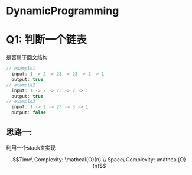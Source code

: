 # DynamicProgramming

# Q1: 判断一个链表
是否属于回文结构
```java
// example1
  input: 1 -> 2 -> 23 -> 23 -> 2 -> 1
  output: true
// example2
  input: 1 -> 2 -> 23 -> 2 -> 1
  output: true 
// example3
  input: 1 -> 2 -> 23 -> 3 -> 1
  output: false 
```

## 思路一:
利用一个stack来实现
```math
Time\ Complexity: \mathcal{O}(n)
\\
Space\ Complexity: \mathcal{O}(n)
```
